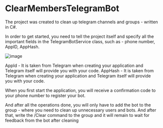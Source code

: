 # ClearMembersTelegramBot
The project was created to clean up telegram channels and groups - written in C#. 

In order to get started, you need to tell the project itself and specify all the important fields in the TelegramBotService class, 
such as - phone number, AppID, AppHash.

![image](https://github.com/Urryy/ClearMembersTelegramBot/assets/94054268/57d0a6c2-95c9-45c9-8166-4aaed80e36d9)

AppId - It is taken from Telegram when creating your application and Telegram itself will provide you with your code.
AppHash - It is taken from Telegram when creating your application and Telegram itself will provide you with your code.

When you first start the application, you will receive a confirmation code to your phone number to register your bot.

And after all the operations done, you will only have to add the bot to the group - where you need to clean up unnecessary users and bots.
And after that, write the /Clear command to the group and it will remain to wait for feedback from the bot after cleaning
